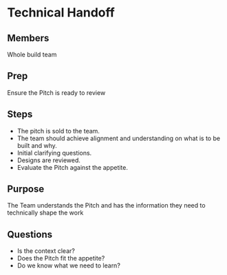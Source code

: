 # Technical Handoff

## Members

Whole build team

## Prep

Ensure the Pitch is ready to review

## Steps

- The pitch is sold to the team. 
- The team should achieve alignment and understanding on what is to be built and why. 
- Initial clarifying questions.
- Designs are reviewed. 
- Evaluate the Pitch against the appetite.

## Purpose

The Team understands the Pitch and has the information they need to technically shape the work

## Questions

- Is the context clear?
- Does the Pitch fit the appetite?
- Do we know what we need to learn?
